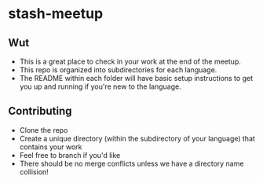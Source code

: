 # stash-meetup

## Wut
* This is a great place to check in your work at the end of the meetup.
* This repo is organized into subdirectories for each language. 
* The README within each folder will have basic setup instructions to get you up and running if you're new to the language.

## Contributing 
* Clone the repo
* Create a unique directory (within the subdirectory of your language) that contains your work 
* Feel free to branch if you'd like 
* There should be no merge conflicts unless we have a directory name collision!

